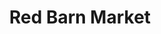 ---
title: "Red Barn Market"
url: /saint-clair/red-barn-market-south-range-road/
shop: Lebensmittel
---